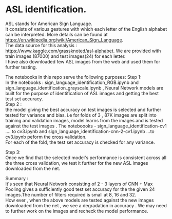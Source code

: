 # ASL identification.  
ASL stands for American Sign Language.   
It consists of various gestures with which each letter of the English alphabet can be interpreted. More details can be found at https://en.wikipedia.org/wiki/American_Sign_Language.   
The data source for this analysis :  https://www.kaggle.com/grassknoted/asl-alphabet. 
We are provided with train images (87000) and test images(24) for each letter.  
I have also downloaded few ASL images from the web and used them for further testing.  

The notebooks in this repo serve the following  purposes: 
Step 1:   
In the notebooks : sign_language_identification_RGB.ipynb and sign_language_identification_grayscale.ipynb , Neural Network models are built for the purpose of identification of ASL images and getting the best test set accuracy.    
Step 2 :   
the model giving the best accuracy on test images is selected and further tested for variance and bias. i.e for folds of 3 , 87K images are split into training and validation images, model learns from the images and is tested against the test images . The noteboooks - sign_language_identification-cv1 .... to cv3.ipynb and sign_language_identification-cnn-2-cv1.ipynb ...to cv3.ipynb peform the cross validation.  
For each of the fold, the test set accuracy is checked for any variance.  

Step 3:   
Once we find that the selected model's performance is consistent across all the three cross validation, we test it further for the new ASL images downloaded from the net.  

Summary :  
It's seen that Neural Network consisting of 2 - 3 layers of CNN + Max Pooling gives a sufficiently good test set accuracy for the the given 24 images.The number of filters required is small at 8, 16 and 32.  
How ever , when the above models are tested against the new images downloaded from the net , we see a degradation in accuracy . We may need to further work on the images and recheck the model performance.  
